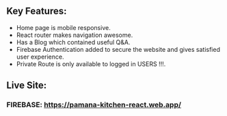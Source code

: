 ## Key Features:
* Home page is mobile responsive.
* React router makes navigation awesome.
* Has a Blog which contained useful Q&A.
* Firebase Authentication added to secure the website and gives satisfied user experience.
* Private Route is only available to logged in USERS !!!.


## Live Site: 
### FIREBASE: https://pamana-kitchen-react.web.app/